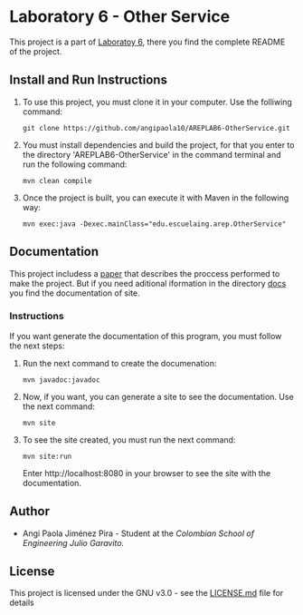 # Laboratory 6 - Other Service

This project is a part of [Laboratoy 6](https://github.com/angipaola10/AREP-LAB6), there you find the complete README of the project.

## Install and Run Instructions 
1. To use this project, you must clone it in your computer. Use the folliwing command:

       git clone https://github.com/angipaola10/AREPLAB6-OtherService.git

2. You must install dependencies and build the project, for that you enter to the directory 'AREPLAB6-OtherService' in the command terminal and run the following command:

       mvn clean compile

3.  Once the project is built, you can execute it with Maven in the following way:

        mvn exec:java -Dexec.mainClass="edu.escuelaing.arep.OtherService"

## Documentation
This project includess a [paper](https://github.com/angipaola10/AREP-LAB6/blob/master/Document.pdf) that describes the proccess performed to make the project. But if you need aditional iformation in the directory [docs](/docs) you find the documentation of site. 

### Instructions 
If you want generate the documentation of this program, you must follow the next steps:
1. Run the next command to create the documenation:

       mvn javadoc:javadoc
       
2. Now, if you want, you can generate a site to see the documentation. Use the next command: 

       mvn site
       
3. To see the site created, you must run the next command:

       mvn site:run
       
    Enter http://localhost:8080 in your browser to see the site with the documentation.


## Author
* Angi Paola Jiménez Pira - Student at the *Colombian School of Engineering Julio Garavito.*

## License
This project is licensed under the GNU v3.0 - see the [LICENSE.md](LICENSE.md) file for details
